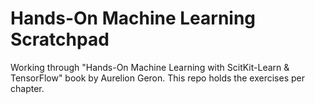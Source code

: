 # Hands-On Machine Learning Scratchpad
Working through "Hands-On Machine Learning with ScitKit-Learn & TensorFlow" book by Aurelion Geron. This repo holds the exercises per chapter.